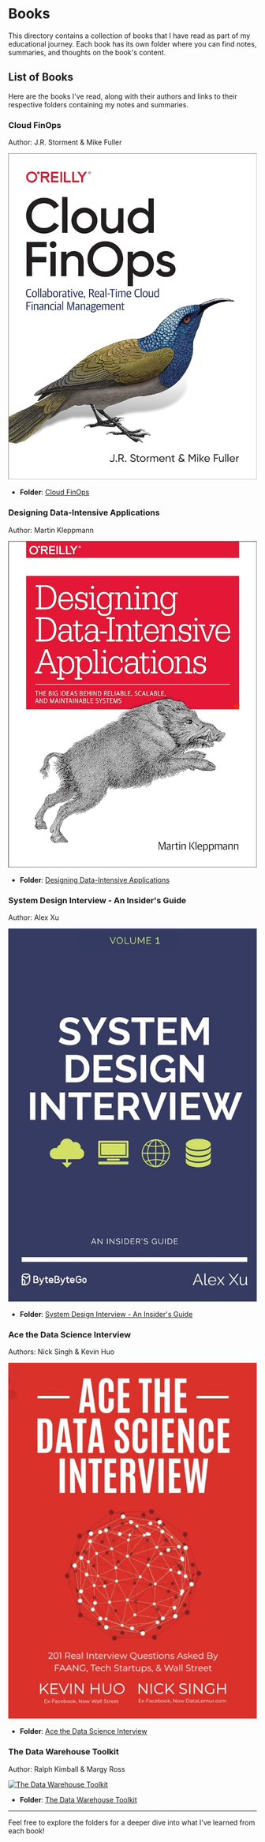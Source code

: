 # Books

This directory contains a collection of books that I have read as part of my educational journey. Each book has its own folder where you can find notes, summaries, and thoughts on the book's content.

## List of Books

Here are the books I've read, along with their authors and links to their respective folders containing my notes and summaries.

### Cloud FinOps

Author: J.R. Storment & Mike Fuller

[![Cloud FinOps](./cloud-finops/book-cover.jpg)](./cloud-finops/)

- **Folder**: [Cloud FinOps](./cloud-finops/)

### Designing Data-Intensive Applications

Author: Martin Kleppmann

[![Designing Data-Intensive Applications](./designing-data-intensive-applications/book-cover.jpg)](./designing-data-intensive-applications/)

- **Folder**: [Designing Data-Intensive Applications](./designing-data-intensive-applications/)

### System Design Interview - An Insider's Guide

Author: Alex Xu

[![System Design Interview - An Insider's Guide](./system-design-interview/book-cover.jpg)](./system-design-interview/)

- **Folder**: [System Design Interview - An Insider's Guide](./system-design-interview/)

### Ace the Data Science Interview

Authors: Nick Singh & Kevin Huo

[![Ace the Data Science Interview](./ace-the-data-science-interview/book-cover.jpg)](./ace-the-data-science-interview/)

- **Folder**: [Ace the Data Science Interview](./ace-the-data-science-interview/)

### The Data Warehouse Toolkit

Author: Ralph Kimball & Margy Ross

[![The Data Warehouse Toolkit](./the-data-warehouse-toolkit/book-cover.jpg)](./the-data-warehouse-toolkit/)

- **Folder**: [The Data Warehouse Toolkit](./the-data-warehouse-toolkit/)

---

Feel free to explore the folders for a deeper dive into what I've learned from each book!